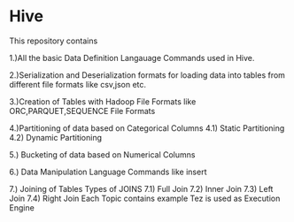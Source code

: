 # Hive

This repository contains 

1.)All the basic Data Definition Langauage Commands used in Hive.

2.)Serialization and Deserialization formats for loading data into tables from different file formats like csv,json etc.

3.)Creation of Tables with Hadoop File Formats like ORC,PARQUET,SEQUENCE File Formats

4.)Partitioning of data based on Categorical Columns 
  4.1) Static Partitioning
  4.2) Dynamic Partitioning

5.) Bucketing of data based on Numerical Columns

6.) Data Manipulation Language Commands like insert

7.) Joining of Tables
	Types of JOINS
  7.1) Full Join
  7.2) Inner Join
  7.3) Left Join
  7.4) Right Join
Each Topic contains example
Tez is used as Execution Engine
